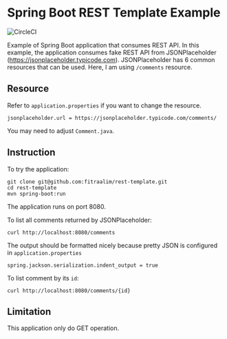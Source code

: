 # Spring Boot REST Template Example

![CircleCI](https://img.shields.io/circleci/build/github/fitraalim/spring-boot-rest-template-example/main?style=for-the-badge)

Example of Spring Boot application that consumes REST API. In this example, the application consumes fake REST API from JSONPlaceholder (https://jsonplaceholder.typicode.com). JSONPlaceholder has 6 common resources that can be used. Here, I am using ```/comments``` resource.

## Resource

Refer to ```application.properties``` if you want to change the resource.

```
jsonplaceholder.url = https://jsonplaceholder.typicode.com/comments/
```

You may need to adjust ```Comment.java```.

## Instruction

To try the application:

```
git clone git@github.com:fitraalim/rest-template.git
cd rest-template
mvn spring-boot:run
```

The application runs on port 8080.

To list all comments returned by JSONPlaceholder:

```
curl http://localhost:8080/comments
```

The output should be formatted nicely because pretty JSON is configured in ```application.properties```

```
spring.jackson.serialization.indent_output = true
```

To list comment by its ``id``:

```
curl http://localhost:8080/comments/{id}
```

## Limitation

This application only do GET operation.
